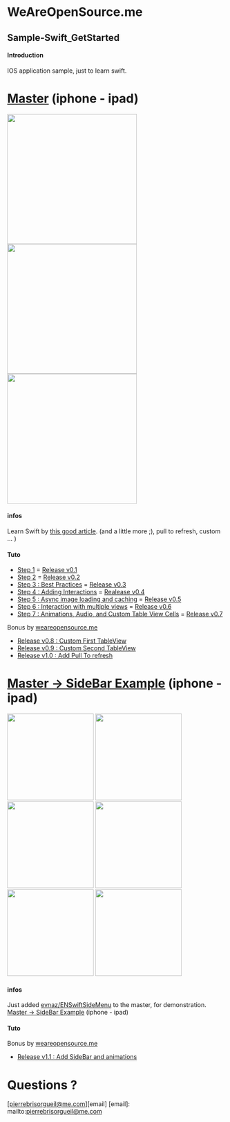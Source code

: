 # WeAreOpenSource.me

## Sample-Swift_GetStarted

#### Introduction  

IOS application sample, just to learn swift.

# [Master](https://github.com/weareopensource/Sample-Swift_GetStarted) (iphone - ipad)

<img src="https://raw.githubusercontent.com/weareopensource/Sample-Swift_GetStarted/master/Screenshots/iOS%20Simulator%20Screen%20Shot%2028%20avr.%202015%2019.41.19.png" width="300px"/>
<img src="https://raw.githubusercontent.com/weareopensource/Sample-Swift_GetStarted/master/Screenshots/iOS%20Simulator%20Screen%20Shot%2028%20avr.%202015%2019.41.51.png" width="300px"/>
<img src="https://github.com/weareopensource/Sample-Swift_GetStarted/blob/master/Screenshots/iOS%20Simulator%20Screen%20Shot%2028%20avr.%202015%2019.42.10.png" height="300px"/>

#### infos

 Learn Swift by  [this good article](http://jamesonquave.com/blog/developing-ios-apps-using-swift-tutorial/). (and a little more ;), pull to refresh, custom ... )
 
#### Tuto 

* [Step 1](http://jamesonquave.com/blog/developing-ios-apps-using-swift-tutorial/) = [Release v0.1](https://github.com/weareopensource/Sample-Swift_GetStarted/releases/tag/v0.1)
* [Step 2](http://jamesonquave.com/blog/developing-ios-apps-using-swift-tutorial-part-2/) = [Release v0.2](https://github.com/weareopensource/Sample-Swift_GetStarted/releases/tag/v0.2)
* [Step 3 : Best Practices](http://jamesonquave.com/blog/developing-ios-apps-using-swift-part-3-best-practices/) = [Release v0.3](https://github.com/weareopensource/Sample-Swift_GetStarted/releases/tag/v0.3)
* [Step 4 : Adding Interactions](http://jamesonquave.com/blog/developing-ios-apps-using-swift-part-4-adding-interactions/) = [Realease v0.4](https://github.com/weareopensource/Sample-Swift_GetStarted/releases/tag/v0.4)
* [Step 5 : Async image loading and caching](http://jamesonquave.com/blog/developing-ios-apps-using-swift-part-5-async-image-loading-and-caching/) = [Release v0.5](https://github.com/weareopensource/Sample-Swift_GetStarted/releases/tag/v0.5)
* [Step 6 : Interaction with multiple views](http://jamesonquave.com/blog/developing-ios-8-apps-using-swift-interaction-with-multiple-views/) = [Release v0.6](https://github.com/weareopensource/Sample-Swift_GetStarted/releases/tag/v0.6)
* [Step 7 : Animations, Audio, and Custom Table View Cells](http://jamesonquave.com/blog/developing-ios-8-apps-using-swift-animations-audio-and-custom-table-view-cells/) = [Release v0.7](https://github.com/weareopensource/Sample-Swift_GetStarted/releases/tag/v0.7)

Bonus by [weareopensource.me](http://weareopensource.me)

* [Release v0.8 : Custom First TableView](https://github.com/weareopensource/Sample-Swift_GetStarted/releases/tag/v0.8)
* [Release v0.9 : Custom Second TableView](https://github.com/weareopensource/Sample-Swift_GetStarted/releases/tag/v0.9.1)
* [Release v1.0 : Add Pull To refresh](https://github.com/weareopensource/Sample-Swift_GetStarted/releases/tag/v1.0)


# [Master -> SideBar Example](https://github.com/weareopensource/Sample-Swift_GetStarted/tree/SideBar) (iphone - ipad)

<img src="https://raw.githubusercontent.com/weareopensource/Sample-Swift_GetStarted/SideBar/Screenshots/iOS%20Simulator%20Screen%20Shot%2029%20avr.%202015%2009.03.16.png" width="200px"/>
<img src="https://github.com/weareopensource/Sample-Swift_GetStarted/blob/SideBar/Screenshots/iOS%20Simulator%20Screen%20Shot%2030%20avr.%202015%2012.22.48.png?raw=true" width="200px"/>
<img src="https://raw.githubusercontent.com/weareopensource/Sample-Swift_GetStarted/SideBar/Screenshots/iOS%20Simulator%20Screen%20Shot%2029%20avr.%202015%2009.03.20.png" width="200px"/>
<img src="https://raw.githubusercontent.com/weareopensource/Sample-Swift_GetStarted/SideBar/Screenshots/iOS%20Simulator%20Screen%20Shot%2029%20avr.%202015%2009.03.28.png" width="200px"/>
<img src="https://github.com/weareopensource/Sample-Swift_GetStarted/blob/SideBar/Screenshots/iOS%20Simulator%20Screen%20Shot%2030%20avr.%202015%2012.24.08.png?raw=true" height="200px"/>
<img src="https://raw.githubusercontent.com/weareopensource/Sample-Swift_GetStarted/SideBar/Screenshots/iOS%20Simulator%20Screen%20Shot%2029%20avr.%202015%2009.03.50.png" height="200px"/>

#### infos

Just added [evnaz/ENSwiftSideMenu](https://github.com/evnaz/ENSwiftSideMenu) to the master, for demonstration.
[Master -> SideBar Example](https://github.com/weareopensource/Sample-Swift_GetStarted/tree/SideBar) (iphone - ipad)

#### Tuto 

Bonus by [weareopensource.me](http://weareopensource.me)

* [Release v1.1 : Add SideBar and animations](https://github.com/weareopensource/Sample-Swift_GetStarted/releases/tag/v1.1)


# Questions ? 

[pierrebrisorgueil@me.com][email]
[email]: mailto:pierrebrisorgueil@me.com
